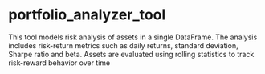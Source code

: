 # portfolio_analyzer_tool
This tool models risk analysis of assets in a single DataFrame. The analysis includes risk-return metrics such as daily returns, standard deviation, Sharpe ratio and beta. Assets are evaluated using rolling statistics to track risk-reward behavior over time
